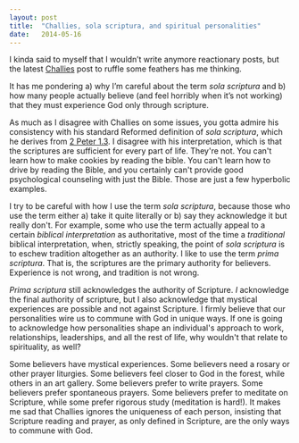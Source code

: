 ```yaml
---
layout: post
title:  "Challies, sola scriptura, and spiritual personalities"
date:   2014-05-16
---
```



I kinda said to myself that I wouldn’t write anymore reactionary posts, but the latest [Challies](http://www.challies.com/articles/the-false-teachers-teresa-of-avila) post to ruffle some feathers has me thinking.

It has me pondering a) why I’m careful about the term *sola scriptura* and b) how many people actually believe (and feel horribly when it’s not working) that they must experience God only through scripture.

As much as I disagree with Challies on some issues, you gotta admire his consistency with his standard Reformed definition of *sola scriptura*, which he derives from [2 Peter 1.3](http://biblia.com/bible/esv/2%20Peter%201.3). I disagree with his interpretation, which is that the scriptures are sufficient for every part of life. They're not. You can't learn how to make cookies by reading the bible. You can't learn how to drive by reading the Bible, and you certainly can't provide good psychological counseling with just the Bible. Those are just a few hyperbolic examples.

I try to be careful with how I use the term *sola scriptura*, because those who use the term either a) take it quite literally or b) say they acknowledge it but really don't. For example, some who use the term actually appeal to a certain *biblical interpretation* as authoritative, most of the time a *traditional* biblical interpretation, when, strictly speaking, the point of *sola scriptura* is to eschew tradition altogether as an authority. I like to use the term *prima scriptura*. That is, the scriptures are the primary authority for believers. Experience is not wrong, and tradition is not wrong.

*Prima scriptura* still acknowledges the authority of Scripture. *I* acknowledge the final authority of scripture, but I also acknowledge that mystical experiences are possible and not against Scripture. I firmly believe that our personalities wire us to commune with God in unique ways. If one is going to acknowledge how personalities shape an individual's approach to work, relationships, leaderships, and all the rest of life, why wouldn't that relate to spirituality, as well?

Some believers have mystical experiences. Some believers need a rosary or other prayer liturgies. Some believers feel closer to God in the forest, while others in an art gallery. Some believers prefer to write prayers. Some believers prefer spontaneous prayers. Some believers prefer to meditate on Scripture, while some prefer rigorous study (meditation is hard!). It makes me sad that Challies ignores the uniqueness of each person, insisting that Scripture reading and prayer, as only defined in Scripture, are the only ways to commune with God.
